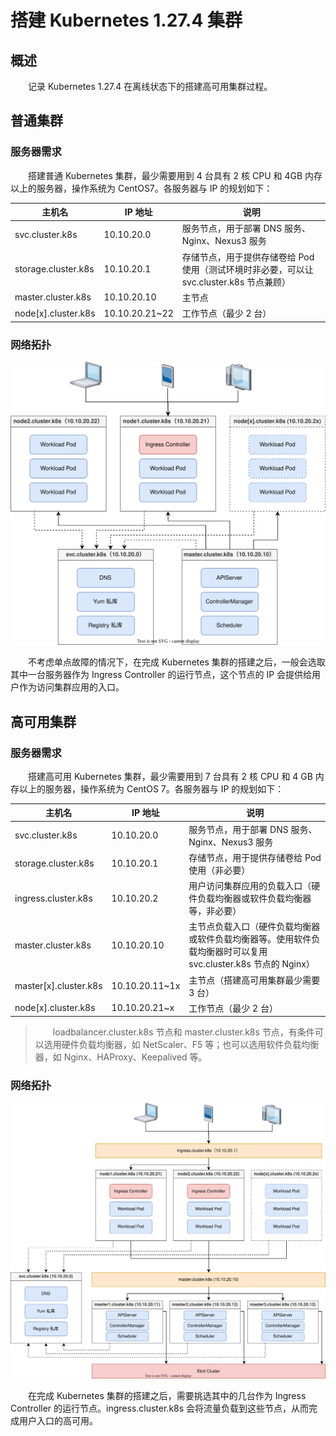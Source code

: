 # 搭建 Kubernetes 1.27.4 集群
## 概述
&emsp;&emsp;记录 Kubernetes 1.27.4 在离线状态下的搭建高可用集群过程。

## 普通集群
### 服务器需求
&emsp;&emsp;搭建普通 Kubernetes 集群，最少需要用到 4 台具有 2 核 CPU 和 4GB 内存以上的服务器，操作系统为 CentOS7。各服务器与
IP 的规划如下：

| 主机名                 | IP 地址          | 说明                                                      |
|---------------------|----------------|---------------------------------------------------------|
| svc.cluster.k8s     | 10.10.20.0     | 服务节点，用于部署 DNS 服务、Nginx、Nexus3 服务                        |
| storage.cluster.k8s | 10.10.20.1     | 存储节点，用于提供存储卷给 Pod 使用（测试环境时非必要，可以让 svc.cluster.k8s 节点兼顾） |
| master.cluster.k8s  | 10.10.20.10    | 主节点                                                     |
| node[x].cluster.k8s | 10.10.20.21~22 | 工作节点（最少 2 台）                                            |

### 网络拓扑
![](./assets/topo.svg)

&emsp;&emsp;不考虑单点故障的情况下，在完成 Kubernetes 集群的搭建之后，一般会选取其中一台服务器作为 Ingress Controller
的运行节点，这个节点的 IP 会提供给用户作为访问集群应用的入口。

## 高可用集群
### 服务器需求
&emsp;&emsp;搭建高可用 Kubernetes 集群，最少需要用到 7 台具有 2 核 CPU 和 4 GB 内存以上的服务器，操作系统为 CentOS 7。各服务器与
IP 的规划如下：

| 主机名                   | IP 地址          | 说明                                                                 |
|-----------------------|----------------|--------------------------------------------------------------------|
| svc.cluster.k8s       | 10.10.20.0     | 服务节点，用于部署 DNS 服务、Nginx、Nexus3 服务                                   |
| storage.cluster.k8s   | 10.10.20.1     | 存储节点，用于提供存储卷给 Pod 使用（非必要）                                          |
| ingress.cluster.k8s   | 10.10.20.2     | 用户访问集群应用的负载入口（硬件负载均衡器或软件负载均衡器等，非必要）                                |
| master.cluster.k8s    | 10.10.20.10    | 主节点负载入口（硬件负载均衡器或软件负载均衡器等。使用软件负载均衡器时可以复用 svc.cluster.k8s 节点的 Nginx） |
| master[x].cluster.k8s | 10.10.20.11~1x | 主节点（搭建高可用集群最少需要 3 台）                                               |
| node[x].cluster.k8s   | 10.10.20.21~x  | 工作节点（最少 2 台）                                                       |

> &emsp;&emsp;loadbalancer.cluster.k8s 节点和 master.cluster.k8s 节点，有条件可以选用硬件负载均衡器，如 NetScaler、F5
> 等；也可以选用软件负载均衡器，如 Nginx、HAProxy、Keepalived 等。

### 网络拓扑
![](./assets/topo-high-availability.svg)

&emsp;&emsp;在完成 Kubernetes 集群的搭建之后，需要挑选其中的几台作为 Ingress Controller 的运行节点。ingress.cluster.k8s
会将流量负载到这些节点，从而完成用户入口的高可用。